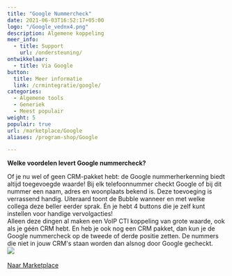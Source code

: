 ```yaml
---
title: "Google Nummercheck"
date: 2021-06-03T16:52:17+05:00
logo: "/Google_vednx4.png"
description: Algemene koppeling
meer_info:
  - title: Support
    url: /ondersteuning/
ontwikkelaar:
  - title: Via Google
button:
  title: Meer informatie
  link: /crmintegratie/google/
categories:
  - Algemene tools
  - Generiek
  - Meest populair
weight: 5
populair: true
url: /marketplace/Google
aliases: /program-shop/Google

---
```


**Welke voordelen levert Google nummercheck?**

Of je nu wel of geen CRM-pakket hebt: de Google nummerherkenning biedt altijd toegevoegde waarde! Bij elk telefoonnummer checkt Google of bij dit nummer een naam, adres en woonplaats bekend is. Deze toevoeging is verrassend handig. Uiteraard toont de Bubble wanneer en met welke collega deze beller eerder sprak. Én je hebt 4 buttons die je zelf kunt instellen voor handige vervolgacties!<br>
Alleen deze dingen al maken een VoIP CTI koppeling van grote waarde, ook als je géén CRM hebt. En heb je ook nog een CRM pakket, dan kun je de Google nummercheck op de tweede of derde positie zetten. De nummers die niet in jouw CRM's staan worden dan alsnog door Google gecheckt.
<br>
<img src="https://res.cloudinary.com/callvoip/image/upload/v1627546756/googleCRM_k4dnqo.png">
<br><br><a href="/marketplace" class="button">Naar Marketplace</a>
